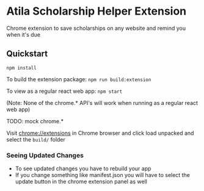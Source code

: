 # Atila Scholarship Helper Extension

Chrome extension to save scholarships on any website and remind you when it's due

## Quickstart

`npm install`

To build the extension package: `npm run build:extension`

To view as a regular react web app: `npm start`

(Note: None of the chrome.* API's will work when running as a regular react web app)

TODO: mock chrome.*

Visit [chrome://extensions](chrome://extensions) in Chrome browser and click load unpacked and select the `build/` folder

### Seeing Updated Changes
- To see updated changes you have to rebuild your app
- If you change something like manifest.json you will have to select the update button in the chrome extension panel as well